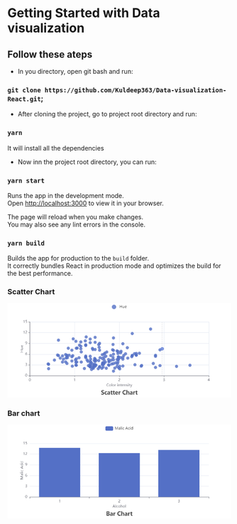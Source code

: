 # Getting Started with Data visualization 


## Follow these ateps

- In you directory, open git bash and run:

### `git clone https://github.com/Kuldeep363/Data-visualization-React.git`;

- After cloning the project, go to project root directory and run:
### `yarn`
It will install all the dependencies

- Now inn the project root directory, you can run:

### `yarn start`

Runs the app in the development mode.\
Open [http://localhost:3000](http://localhost:3000) to view it in your browser.

The page will reload when you make changes.\
You may also see any lint errors in the console.

### `yarn build`

Builds the app for production to the `build` folder.\
It correctly bundles React in production mode and optimizes the build for the best performance.

### Scatter Chart
![scatter chart](./screenshots/scatterChart.png)

### Bar chart
![bar chart](./screenshots/barChart.png)